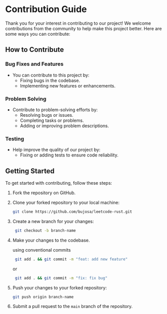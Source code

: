 # Contribution Guide

Thank you for your interest in contributing to our project! We welcome contributions from the community to help make this project better. Here are some ways you can contribute:

## How to Contribute

### Bug Fixes and Features

- You can contribute to this project by:
  - Fixing bugs in the codebase.
  - Implementing new features or enhancements.

### Problem Solving

- Contribute to problem-solving efforts by:
  - Resolving bugs or issues.
  - Completing tasks or problems.
  - Adding or improving problem descriptions.

### Testing

- Help improve the quality of our project by:
  - Fixing or adding tests to ensure code reliability.

## Getting Started

To get started with contributing, follow these steps:

1. Fork the repository on GitHub.

2. Clone your forked repository to your local machine:

   ```bash
   git clone https://github.com/bujosa/leetcode-rust.git
   ```

3. Create a new branch for your changes:

   ```bash
    git checkout -b branch-name
   ```

4. Make your changes to the codebase.

   using conventional commits

   ```bash
    git add . && git commit -m "feat: add new feature"
   ```

   or

   ```bash
    git add . && git commit -m "fix: fix bug"
   ```

5. Push your changes to your forked repository:

   ```bash
   git push origin branch-name
   ```

6. Submit a pull request to the `main` branch of the repository.
